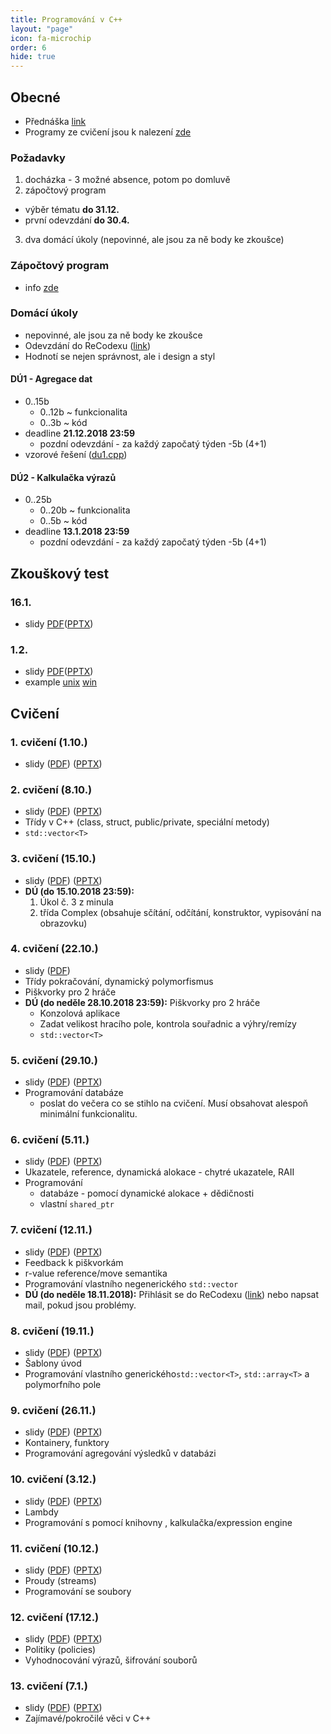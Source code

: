 ```yaml
---
title: Programování v C++
layout: "page"
icon: fa-microchip
order: 6
hide: true
---
```


## Obecné
- Přednáška [link](http://www.ksi.mff.cuni.cz/en/lectures/NPRG041/html/nprg041.html)
- Programy ze cvičení jsou k nalezení [zde](https://github.com/fan1x/teaching-cpp-2018_19)

### Požadavky
1. docházka - 3 možné absence, potom po domluvě
2. zápočtový program
  - výběr tématu **do 31.12.**
  - první odevzdání **do 30.4.**
3. dva domácí úkoly (nepovinné, ale jsou za ně body ke zkoušce)

### Zápočtový program
- info [zde](projects)

### Domácí úkoly
- nepovinné, ale jsou za ně body ke zkoušce
- Odevzdání do ReCodexu ([link](https://recodex.mff.cuni.cz/))
- Hodnotí se nejen správnost, ale i design a styl

#### DÚ1 - Agregace dat
- 0..15b
  - 0..12b ~ funkcionalita
  - 0..3b ~ kód
- deadline **21.12.2018 23:59**
  - pozdní odevzdání - za každý započatý týden -5b (4+1)
- vzorové řešení ([du1.cpp](data/2018-19/cpp/du1.cpp))

#### DÚ2 - Kalkulačka výrazů
- 0..25b
  - 0..20b ~ funkcionalita
  - 0..5b ~ kód
- deadline **13.1.2018 23:59**
  - pozdní odevzdání - za každý započatý týden -5b (4+1)

## Zkouškový test
### 16.1.
- slidy  [PDF](data/2018-19/cpp/zkouskova_pisemka_1_16.pdf)([PPTX](data/2018-19/cpp/zkouskova_pisemka_1_16.pptx))

### 1.2.
- slidy  [PDF](data/2018-19/cpp/zkouskova_pisemka_2_1.pdf)([PPTX](data/2018-19/cpp/zkouskova_pisemka_2_1.pptx))
- example [unix](data/2018-19/cpp/test_unix.in) [win](data/2018-19/cpp/test_win.in)

## Cvičení
### 1. cvičení (1.10.)
- slidy ([PDF](data/2018-19/cpp/cv1/cpp_cv1.pdf)) ([PPTX](data/2018-19/cpp/cv1/cpp_cv1.pptx))

### 2. cvičení (8.10.)
- slidy ([PDF](data/2018-19/cpp/cv2/cpp_cv2.pdf)) ([PPTX](data/2018-19/cpp/cv2/cpp_cv2.pptx))
- Třídy v C++ (class, struct, public/private, speciální metody)
- `std::vector<T>`

### 3. cvičení (15.10.)
- slidy ([PDF](data/2018-19/cpp/cv3/cpp_cv3.pdf)) ([PPTX](data/2018-19/cpp/cv3/cpp_cv3.pptx))
- **DÚ (do 15.10.2018 23:59):** 
    1. Úkol č. 3 z minula
	2. třída Complex (obsahuje sčítání, odčítání, konstruktor, vypisování na obrazovku)

### 4. cvičení (22.10.)
- slidy ([PDF](data/2018-19/cpp/cv4/cpp_cv4.pdf))
- Třídy pokračování, dynamický polymorfismus
- Piškvorky pro 2 hráče
- **DÚ (do neděle 28.10.2018 23:59):** Piškvorky pro 2 hráče
  - Konzolová aplikace
  - Zadat velikost hracího pole, kontrola souřadnic a výhry/remízy
  - `std::vector<T>`

### 5. cvičení (29.10.)
- slidy ([PDF](data/2018-19/cpp/cv5/cpp_cv5.pdf)) ([PPTX](data/2018-19/cpp/cv5/cpp_cv5.pptx))
- Programování databáze
  - poslat do večera co se stihlo na cvičení. Musí obsahovat alespoň minimální funkcionalitu.

### 6. cvičení (5.11.)
- slidy ([PDF](data/2018-19/cpp/cv6/cpp_cv6.pdf)) ([PPTX](data/2018-19/cpp/cv6/cpp_cv6.pptx))
- Ukazatele, reference, dynamická alokace - chytré ukazatele, RAII
- Programování
  - databáze - pomocí dynamické alokace + dědičnosti
  - vlastní `shared_ptr`

### 7. cvičení (12.11.)
- slidy ([PDF](data/2018-19/cpp/cv7/cpp_cv7.pdf)) ([PPTX](data/2018-19/cpp/cv7/cpp_cv7.pptx))
- Feedback k piškvorkám
- r-value reference/move semantika
- Programování vlastního negenerického `std::vector`
- **DÚ (do neděle 18.11.2018):** Přihlásit se do ReCodexu ([link](https://recodex.mff.cuni.cz/)) nebo napsat mail, pokud jsou problémy.

### 8. cvičení (19.11.)
- slidy ([PDF](data/2018-19/cpp/cv8/cpp_cv8.pdf)) ([PPTX](data/2018-19/cpp/cv8/cpp_cv8.pptx))
- Šablony úvod
- Programování vlastního generického`std::vector<T>`, `std::array<T>` a polymorfního pole

### 9. cvičení (26.11.)
- slidy ([PDF](data/2018-19/cpp/cv9/cpp_cv9.pdf)) ([PPTX](data/2018-19/cpp/cv9/cpp_cv9.pptx))
- Kontainery, funktory
- Programování agregování výsledků v databázi

### 10. cvičení (3.12.)
- slidy ([PDF](data/2018-19/cpp/cv10/cpp_cv10.pdf)) ([PPTX](data/2018-19/cpp/cv10/cpp_cv10.pptx))
- Lambdy
- Programování s pomocí knihovny <algorithm>, kalkulačka/expression engine

### 11. cvičení (10.12.)
- slidy ([PDF](data/2018-19/cpp/cv11/cpp_cv11.pdf)) ([PPTX](data/2018-19/cpp/cv11/cpp_cv11.pptx))
- Proudy (streams)
- Programování  se soubory

### 12. cvičení (17.12.)
- slidy ([PDF](data/2018-19/cpp/cv12/cpp_cv12.pdf)) ([PPTX](data/2018-19/cpp/cv12/cpp_cv12.pptx))
- Politiky (policies)
- Vyhodnocování výrazů, šifrování souborů

### 13. cvičení (7.1.)
- slidy ([PDF](data/2018-19/cpp/cv13/cpp_cv13.pdf)) ([PPTX](data/2018-19/cpp/cv13/cpp_cv13.pptx))
- Zajímavé/pokročilé věci v C++
